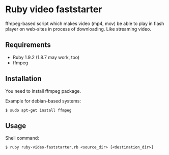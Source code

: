 # Ruby video faststarter

ffmpeg-based script which makes video (mp4, mov) be able to play in flash player on web-sites in process of downloading. Like streaming video.

## Requirements

* Ruby 1.9.2 (1.8.7 may work, too)
* ffmpeg

## Installation

You need to install ffmpeg package.

Example for debian-based systems:

    $ sudo apt-get install ffmpeg

## Usage

Shell command:

    $ ruby ruby-video-faststarter.rb <source_dir> [<destination_dir>]

